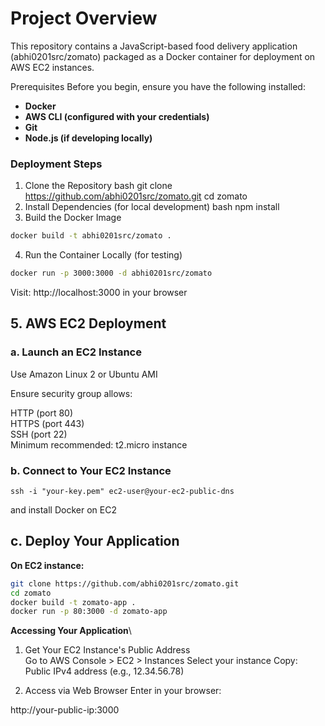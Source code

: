 # Project Overview
This repository contains a JavaScript-based food delivery application (abhi0201src/zomato) packaged as a Docker container for deployment on AWS EC2 instances.

Prerequisites
Before you begin, ensure you have the following installed:

- **Docker**
- **AWS CLI (configured with your credentials)**
- **Git**
- **Node.js (if developing locally)**

### Deployment Steps
1. Clone the Repository
bash
git clone https://github.com/abhi0201src/zomato.git
cd zomato
2. Install Dependencies (for local development)
bash
npm install
3. Build the Docker Image
```bash
docker build -t abhi0201src/zomato .
```
4. Run the Container Locally (for testing)
```bash
docker run -p 3000:3000 -d abhi0201src/zomato
```
Visit: http://localhost:3000 in your browser

## 5. AWS EC2 Deployment
### a. Launch an EC2 Instance
Use Amazon Linux 2 or Ubuntu AMI

Ensure security group allows:

HTTP (port 80)\
HTTPS (port 443)\
SSH (port 22)\
Minimum recommended: t2.micro instance

### b. Connect to Your EC2 Instance
```bash\
ssh -i "your-key.pem" ec2-user@your-ec2-public-dns
```
and install Docker on EC2
  
## c. Deploy Your Application
**On EC2 instance:**
```bash
git clone https://github.com/abhi0201src/zomato.git
cd zomato
docker build -t zomato-app .
docker run -p 80:3000 -d zomato-app
```
**Accessing Your Application**\
1. Get Your EC2 Instance's Public Address\
Go to AWS Console > EC2 > Instances
Select your instance
Copy:\
Public IPv4 address (e.g., 12.34.56.78)

2. Access via Web Browser
Enter in your browser:

http://your-public-ip:3000



